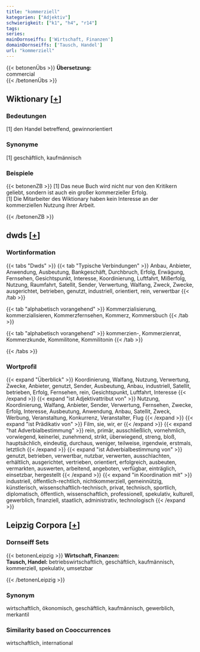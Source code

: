 ```yaml
---
title: "kommerziell"
kategorien: ["Adjektiv"]
schwierigkeit: ["k1", "h4", "r14"]
tags:
series:
mainDornseiffs: ['Wirtschaft, Finanzen']
domainDornseiffs: ['Tausch, Handel']
url: "kommerziell"
---
```


{{< betonenÜbs >}}
**Übersetzung:**  
commercial  
{{< /betonenÜbs >}}

## Wiktionary [[+](https://de.wiktionary.org/wiki/kommerziell)]

### Bedeutungen
[1] den Handel betreffend, gewinnorientiert  

### Synonyme
[1] geschäftlich, kaufmännisch  

### Beispiele
{{< betonenZB >}}
[1] Das neue Buch wird nicht nur von den Kritikern geliebt, sondern ist auch ein großer kommerzieller Erfolg.  
[1] Die Mitarbeiter des Wiktionary haben kein Interesse an der kommerziellen Nutzung ihrer Arbeit.  

{{< /betonenZB >}}


## dwds [[+](https://www.dwds.de/wb/kommerziell)]

### Wortinformation
{{< tabs "Dwds" >}}
{{< tab "Typische Verbindungen" >}}
Anbau, Anbieter, Anwendung, Ausbeutung, Bankgeschäft, Durchbruch, Erfolg, Erwägung, Fernsehen, Gesichtspunkt, Interesse, Koordinierung, Luftfahrt, Mißerfolg, Nutzung, Raumfahrt, Satellit, Sender, Verwertung, Walfang, Zweck, Zwecke, ausgerichtet, betrieben, genutzt, industriell, orientiert, rein, verwertbar
{{< /tab >}}

{{< tab "alphabetisch vorangehend" >}}
Kommerzialisierung, kommerzialisieren, Kommerzfernsehen, Kommerz, Kommersbuch
{{< /tab >}}

{{< tab "alphabetisch vorangehend" >}}
kommerzien-, Kommerzienrat, Kommerzkunde, Kommilitone, Kommilitonin
{{< /tab >}}

{{< /tabs >}}

### Wortprofil
{{< expand "Überblick" >}} Koordinierung, Walfang, Nutzung, Verwertung, Zwecke, Anbieter, genutzt, Sender, Ausbeutung, Anbau, industriell, Satellit, betrieben, Erfolg, Fernsehen, rein, Gesichtspunkt, Luftfahrt, Interesse {{< /expand >}}
{{< expand "ist Adjektivattribut von" >}} Nutzung, Koordinierung, Walfang, Anbieter, Sender, Verwertung, Fernsehen, Zwecke, Erfolg, Interesse, Ausbeutung, Anwendung, Anbau, Satellit, Zweck, Werbung, Veranstaltung, Konkurrenz, Veranstalter, Flug {{< /expand >}}
{{< expand "ist Prädikativ von" >}} Film, sie, wir, er {{< /expand >}}
{{< expand "hat Adverbialbestimmung" >}} rein, primär, ausschließlich, vornehmlich, vorwiegend, keinerlei, zunehmend, strikt, überwiegend, streng, bloß, hauptsächlich, eindeutig, durchaus, weniger, teilweise, irgendwie, erstmals, letztlich {{< /expand >}}
{{< expand "ist Adverbialbestimmung von" >}} genutzt, betrieben, verwertbar, nutzbar, verwerten, ausschlachten, erhältlich, ausgerichtet, vertrieben, orientiert, erfolgreich, ausbeuten, vermarkten, auswerten, arbeitend, angeboten, verfügbar, einträglich, einsetzbar, hergestellt {{< /expand >}}
{{< expand "in Koordination mit" >}} industriell, öffentlich-rechtlich, nichtkommerziell, gemeinnützig, künstlerisch, wissenschaftlich-technisch, privat, technisch, sportlich, diplomatisch, öffentlich, wissenschaftlich, professionell, spekulativ, kulturell, gewerblich, finanziell, staatlich, administrativ, technologisch {{< /expand >}}

## Leipzig Corpora [[+](https://corpora.uni-leipzig.de/en/res?word=kommerziell&corpusId=deu_newscrawl-public_2018)]

### Dornseiff Sets
{{< betonenLeipzig >}}
**Wirtschaft, Finanzen:**  
**Tausch, Handel:** betriebswirtschaftlich, geschäftlich, kaufmännisch, kommerziell, spekulativ, umsetzbar  

{{< /betonenLeipzig >}}

### Synonym
wirtschaftlich, ökonomisch, geschäftlich, kaufmännisch, gewerblich, merkantil


### Similarity based on Cooccurrences
wirtschaftlich, international


